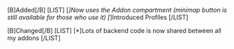 [B]Added[/B]
[LIST]
[*]Now uses the Addon compartment (minimap button is still available for those who use it)
[*]Introduced Profiles
[/LIST]

[B]Changed[/B]
[LIST]
[*]Lots of backend code is now shared between all my addons
[/LIST]
